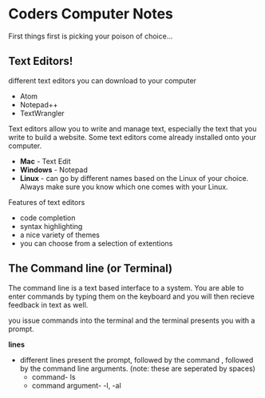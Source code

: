 # Coders Computer Notes
 First things first is picking your poison of choice...

 ## Text Editors!

 different text editors you can download to your computer
  - Atom
  - Notepad++
  - TextWrangler

Text editors allow you to write and manage text, especially the text that you write to build a website. Some text editors come already installed onto your computer.

 -  **Mac** - Text Edit
 - **Windows** - Notepad
 - **Linux** - can go by different names based on the Linux of your choice. Always make sure you know which one comes with your Linux.

Features of text editors
 - code completion
 - syntax highlighting
 - a nice variety of themes
 - you can choose from a selection of extentions

## The Command line (or Terminal)

 The command line is a text based interface to a system. You are able to enter commands by typing them on the keyboard and you will then recieve feedback in text as well.

 you issue commands into the terminal and the terminal presents you with a prompt.

 **lines**
  - different lines present the prompt, followed by the command , followed by the command line arguments. (note: these are seperated by spaces)
    - command- ls
    - command argument- -l, -al